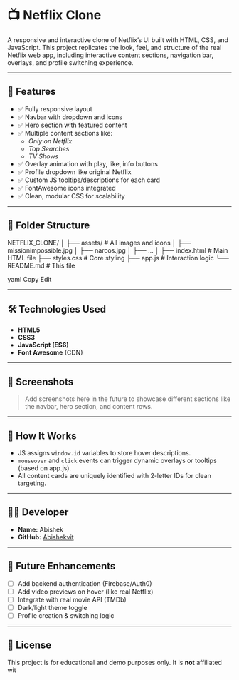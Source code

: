 # 📺 Netflix Clone

A responsive and interactive clone of Netflix’s UI built with HTML, CSS, and JavaScript. This project replicates the look, feel, and structure of the real Netflix web app, including interactive content sections, navigation bar, overlays, and profile switching experience.

---

## 🚀 Features

- ✅ Fully responsive layout
- ✅ Navbar with dropdown and icons
- ✅ Hero section with featured content
- ✅ Multiple content sections like:
  - *Only on Netflix*
  - *Top Searches*
  - *TV Shows*
- ✅ Overlay animation with play, like, info buttons
- ✅ Profile dropdown like original Netflix
- ✅ Custom JS tooltips/descriptions for each card
- ✅ FontAwesome icons integrated
- ✅ Clean, modular CSS for scalability

---

## 📁 Folder Structure

NETFLIX_CLONE/
│
├── assets/ # All images and icons
│ ├── missionimpossible.jpg
│ ├── narcos.jpg
│ ├── ...
│
├── index.html # Main HTML file
├── styles.css # Core styling
├── app.js # Interaction logic
└── README.md # This file

yaml
Copy
Edit

---

## 🛠️ Technologies Used

- **HTML5**  
- **CSS3**  
- **JavaScript (ES6)**  
- **Font Awesome** (CDN)

---

## 📸 Screenshots

> Add screenshots here in the future to showcase different sections like the navbar, hero section, and content rows.

---

## 🧠 How It Works

- JS assigns `window.id` variables to store hover descriptions.
- `mouseover` and `click` events can trigger dynamic overlays or tooltips (based on app.js).
- All content cards are uniquely identified with 2-letter IDs for clean targeting.

---

## 🧑‍💻 Developer

- **Name:** Abishek  
- **GitHub:** [Abishekvit](https://github.com/Abishekvit)

---

## 📌 Future Enhancements

- [ ] Add backend authentication (Firebase/Auth0)
- [ ] Add video previews on hover (like real Netflix)
- [ ] Integrate with real movie API (TMDb)
- [ ] Dark/light theme toggle
- [ ] Profile creation & switching logic

---

## 📃 License

This project is for educational and demo purposes only. It is **not** affiliated wit
